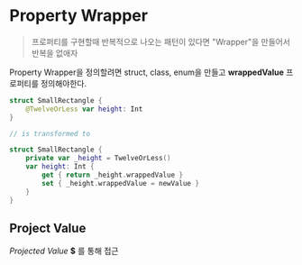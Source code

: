 Property Wrapper
===

> 프로퍼티를 구현할때 반복적으로 나오는 패턴이 있다면 "Wrapper"을 만들어서 반복을 없애자

Property Wrapper을 정의할려면 struct, class, enum을 만들고 **wrappedValue** 프로퍼티를 정의해야한다. 


~~~swift
struct SmallRectangle {
    @TwelveOrLess var height: Int
}

// is transformed to

struct SmallRectangle {
    private var _height = TwelveOrLess()
    var height: Int {
        get { return _height.wrappedValue }
        set { _height.wrappedValue = newValue }
    }
}
~~~

Project Value
---
*Projected Value* **$** 를 통해 접근